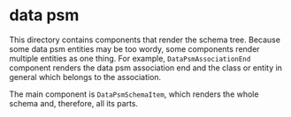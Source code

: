 # data psm

This directory contains components that render the schema tree. Because some data psm entities may be too wordy, some components render multiple entities as one thing. For example, `DataPsmAssociationEnd` component renders the data psm association end and the class or entity in general which belongs to the association.

The main component is `DataPsmSchemaItem`, which renders the whole schema and, therefore, all its parts.
